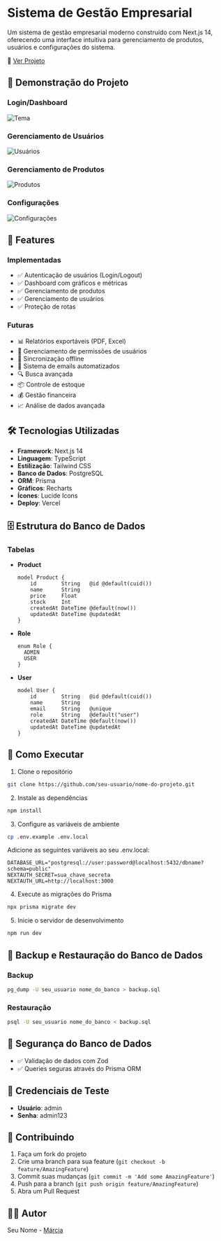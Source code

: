 # Sistema de Gestão Empresarial

Um sistema de gestão empresarial moderno construído com Next.js 14, oferecendo uma interface intuitiva para gerenciamento de produtos, usuários e configurações do sistema.

🔗 [Ver Projeto](https://admin-dashboard-delta-sand-59.vercel.app/)

## 📸 Demonstração do Projeto

### Login/Dashboard

![Tema](https://i.giphy.com/media/v1.Y2lkPTc5MGI3NjExbXg3NTd6enY0a2Q4cjU1bXNyd29lMjM5dG90bXc4Ynhta25qOGZ0YiZlcD12MV9pbnRlcm5hbF9naWZfYnlfaWQmY3Q9Zw/eYePax7MsSAiUt8tkn/giphy.gif)

### Gerenciamento de Usuários

![Usuários](https://i.giphy.com/media/v1.Y2lkPTc5MGI3NjExMmZqcWV3dGp6ajBwbGNzOHQ5Nm4zM2FrbjcxOWQ3anpwMmU5YjZsOSZlcD12MV9pbnRlcm5hbF9naWZfYnlfaWQmY3Q9Zw/TXWdLSfRDS2rKTPDAI/giphy.gif)

### Gerenciamento de Produtos

![Produtos](https://i.giphy.com/media/v1.Y2lkPTc5MGI3NjExbGdlZW5kN3ZzOGhrdHJlbWwydjdzenByeDVzaW4zZ3YxeHp4Y24yNiZlcD12MV9pbnRlcm5hbF9naWZfYnlfaWQmY3Q9Zw/qhRsqthaKtYgRSjYIM/giphy.gif)

### Configurações

![Configurações](https://i.giphy.com/media/v1.Y2lkPTc5MGI3NjExdHNldmtuc2ZhenhnbG1icHh0eGNubXlyZmFncW9hMWtmbWRvaGtteiZlcD12MV9pbnRlcm5hbF9naWZfYnlfaWQmY3Q9Zw/bjz4Bbko3uLNuAwb0N/giphy.gif)

## 🚀 Features

### Implementadas

- ✅ Autenticação de usuários (Login/Logout)
- ✅ Dashboard com gráficos e métricas
- ✅ Gerenciamento de produtos
- ✅ Gerenciamento de usuários
- ✅ Proteção de rotas

### Futuras

- 📊 Relatórios exportáveis (PDF, Excel)
- 👥 Gerenciamento de permissões de usuários
- 🔄 Sincronização offline
- 📨 Sistema de emails automatizados
- 🔍 Busca avançada
- 📦 Controle de estoque
- 💰 Gestão financeira
- 📈 Análise de dados avançada

## 🛠 Tecnologias Utilizadas

- **Framework**: Next.js 14
- **Linguagem**: TypeScript
- **Estilização**: Tailwind CSS
- **Banco de Dados**: PostgreSQL
- **ORM**: Prisma
- **Gráficos**: Recharts
- **Ícones**: Lucide Icons
- **Deploy**: Vercel

## 🗄️ Estrutura do Banco de Dados

### Tabelas

- **Product**

  ```prisma
  model Product {
      id        String   @id @default(cuid())
      name      String
      price     Float
      stock     Int
      createdAt DateTime @default(now())
      updatedAt DateTime @updatedAt
  }
  ```

- **Role**

  ```prisma
  enum Role {
    ADMIN
    USER
  }
  ```

- **User**
  ```prisma
  model User {
      id        String   @id @default(cuid())
      name      String
      email     String   @unique
      role      String   @default("user")
      createdAt DateTime @default(now())
      updatedAt DateTime @updatedAt
  }
  ```

## 🚀 Como Executar

1. Clone o repositório

```bash
git clone https://github.com/seu-usuario/nome-do-projeto.git
```

2. Instale as dependências

```bash
npm install
```

3. Configure as variáveis de ambiente

```bash
cp .env.example .env.local
```

Adicione as seguintes variáveis ao seu .env.local:

```env
DATABASE_URL="postgresql://user:password@localhost:5432/dbname?schema=public"
NEXTAUTH_SECRET=sua_chave_secreta
NEXTAUTH_URL=http://localhost:3000
```

4. Execute as migrações do Prisma

```bash
npx prisma migrate dev
```

5. Inicie o servidor de desenvolvimento

```bash
npm run dev
```

## 💾 Backup e Restauração do Banco de Dados

### Backup

```bash
pg_dump -U seu_usuario nome_do_banco > backup.sql
```

### Restauração

```bash
psql -U seu_usuario nome_do_banco < backup.sql
```

## 🔐 Segurança do Banco de Dados

- ✅ Validação de dados com Zod
- ✅ Queries seguras através do Prisma ORM

## 🔐 Credenciais de Teste

- **Usuário**: admin
- **Senha**: admin123

## 🤝 Contribuindo

1. Faça um fork do projeto
2. Crie uma branch para sua feature (`git checkout -b feature/AmazingFeature`)
3. Commit suas mudanças (`git commit -m 'Add some AmazingFeature'`)
4. Push para a branch (`git push origin feature/AmazingFeature`)
5. Abra um Pull Request

## 👨‍💻 Autor

Seu Nome - [Márcia](https://www.linkedin.com/in/marcia-agostinho-developer/)
